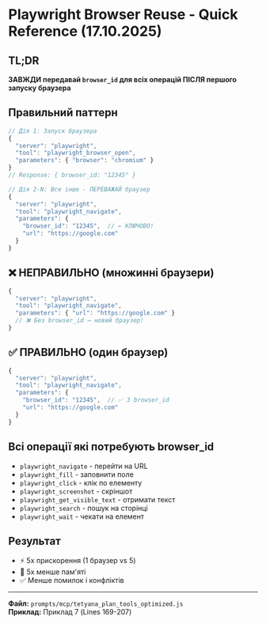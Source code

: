 # Playwright Browser Reuse - Quick Reference (17.10.2025)

## TL;DR
**ЗАВЖДИ передавай `browser_id` для всіх операцій ПІСЛЯ першого запуску браузера**

## Правильний паттерн

```javascript
// Дія 1: Запуск браузера
{
  "server": "playwright",
  "tool": "playwright_browser_open",
  "parameters": { "browser": "chromium" }
}
// Response: { browser_id: "12345" }

// Дія 2-N: Все інше - ПЕРЕВАЖАЙ браузер
{
  "server": "playwright",
  "tool": "playwright_navigate",
  "parameters": {
    "browser_id": "12345",  // ← КЛЮЧОВО!
    "url": "https://google.com"
  }
}
```

## ❌ НЕПРАВИЛЬНО (множинні браузери)
```javascript
{
  "server": "playwright",
  "tool": "playwright_navigate",
  "parameters": { "url": "https://google.com" }
  // ❌ Без browser_id → новий браузер!
}
```

## ✅ ПРАВИЛЬНО (один браузер)
```javascript
{
  "server": "playwright",
  "tool": "playwright_navigate",
  "parameters": {
    "browser_id": "12345",  // ✅ З browser_id
    "url": "https://google.com"
  }
}
```

## Всі операції які потребують browser_id
- `playwright_navigate` - перейти на URL
- `playwright_fill` - заповнити поле
- `playwright_click` - клік по елементу
- `playwright_screenshot` - скріншот
- `playwright_get_visible_text` - отримати текст
- `playwright_search` - пошук на сторінці
- `playwright_wait` - чекати на елемент

## Результат
- ⚡ 5x прискорення (1 браузер vs 5)
- 💾 5x менше пам'яті
- ✅ Менше помилок і конфліктів

---
**Файл:** `prompts/mcp/tetyana_plan_tools_optimized.js`  
**Приклад:** Приклад 7 (Lines 169-207)
